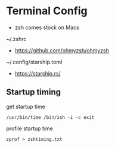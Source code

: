 # Terminal Config

- zsh comes stock on Macs

~/.zshrc

- https://github.com/ohmyzsh/ohmyzsh

~/.config/starship.toml

- https://starship.rs/

## Startup timing

get startup time

```
/usr/bin/time /bin/zsh -i -c exit
```

profile startup time

```
zprof > zshtiming.txt
```
